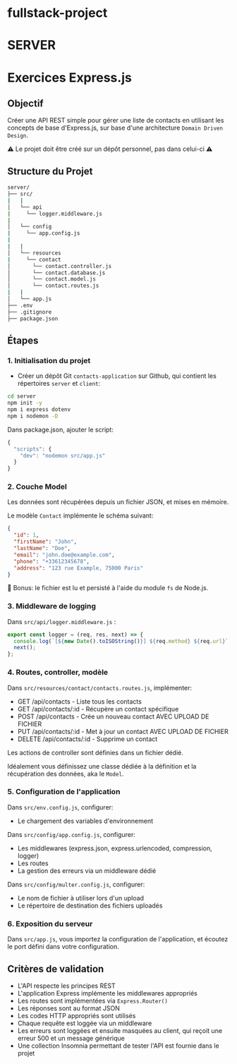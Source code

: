 # fullstack-project 
# SERVER
# Exercices Express.js

## Objectif

Créer une API REST simple pour gérer une liste de contacts en utilisant les concepts de base d'Express.js, sur base d'une architecture `Domain Driven Design`.

⚠️ Le projet doit être créé sur un dépôt personnel, pas dans celui-ci ⚠️

## Structure du Projet

```sh
server/
├── src/
|   |
│   └── api
|     └── logger.middleware.js
|
│   └── config
|     └── app.config.js
|
|   |
│   └── resources
|     └── contact
│       └── contact.controller.js
│       └── contact.database.js
│       └── contact.model.js
│       └── contact.routes.js
|   |
│   └── app.js
├── .env
├── .gitignore
├── package.json
```

## Étapes

### 1. Initialisation du projet

- Créer un dépôt Git `contacts-application` sur Github, qui contient les répertoires `server` et `client`:

```bash
cd server
npm init -y
npm i express dotenv
npm i nodemon -D
```

Dans package.json, ajouter le script:

```javascript
{
  "scripts": {
    "dev": "nodemon src/app.js"
  }
}
```

### 2. Couche Model

Les données sont récupérées depuis un fichier JSON, et mises en mémoire.

Le modèle `Contact` implémente le schéma suivant:

```json
{
  "id": 1,
  "firstName": "John",
  "lastName": "Doe",
  "email": "john.doe@example.com",
  "phone": "+33612345678",
  "address": "123 rue Example, 75000 Paris"
}
```

🚀 Bonus: le fichier est lu et persisté à l'aide du module `fs` de Node.js.

### 3. Middleware de logging

Dans `src/api/logger.middleware.js` :

```javascript
export const logger = (req, res, next) => {
  console.log(`[${new Date().toISOString()}] ${req.method} ${req.url}`);
  next();
};
```

### 4. Routes, controller, modèle

Dans `src/resources/contact/contacts.routes.js`, implémenter:

- GET /api/contacts - Liste tous les contacts
- GET /api/contacts/:id - Récupère un contact spécifique
- POST /api/contacts - Crée un nouveau contact AVEC UPLOAD DE FICHIER
- PUT /api/contacts/:id - Met à jour un contact AVEC UPLOAD DE FICHIER
- DELETE /api/contacts/:id - Supprime un contact

Les actions de controller sont définies dans un fichier dédié.

Idéalement vous définissez une classe dédiée à la définition et la récupération des données, aka le `Model`.

### 5. Configuration de l'application

Dans `src/env.config.js`, configurer:

- Le chargement des variables d'environnement

Dans `src/config/app.config.js`, configurer:

- Les middlewares (express.json, express.urlencoded, compression, logger)
- Les routes
- La gestion des erreurs via un middleware dédié

Dans `src/config/multer.config.js`, configurer:

- Le nom de fichier à utiliser lors d'un upload
- Le répertoire de destination des fichiers uploadés

### 6. Exposition du serveur

Dans `src/app.js`, vous importez la configuration de l'application, et écoutez le port défini dans votre configuration.

## Critères de validation

- L'API respecte les principes REST
- L'application Express implémente les middlewares appropriés
- Les routes sont implémentées via `Express.Router()`
- Les réponses sont au format JSON
- Les codes HTTP appropriés sont utilisés
- Chaque requête est loggée via un middleware
- Les erreurs sont loggées et ensuite masquées au client, qui reçoit une erreur 500 et un message générique
- Une collection Insomnia permettant de tester l'API est fournie dans le projet